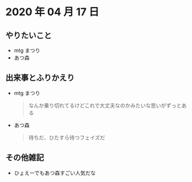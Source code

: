 # 2020 年 04 月 17 日

## やりたいこと

- mtg まつり
- あつ森

## 出来事とふりかえり

- mtg まつり
  > なんか乗り切れてるけどこれで大丈夫なのかみたいな思いがずっとある
- あつ森
  > 待ちだ、ひたすら待つフェイズだ

## その他雑記

- ひょえーでもあつ森すごい人気だな
